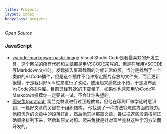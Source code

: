 ```yaml
---
title: Projects
layout: index
bodyclass: projects
---
```


*Open Source*

### JavaScript

* [vscode-markdown-paste-image](https://github.com/telesoho/vscode-markdown-paste-image) <span>Visual Studio Code是我最喜欢的开发工具，这个网站的所有代码和文章都是用VSCODE来写的。但是在我用VSCODE写Markdown文档时，发现插入屏幕截图的时候非常麻烦，当时是找到了一个类似的VsCode插件，但是这个插件不允许指定图片存放的文件夹，而且更新很慢，于是我只好fork过来进行了改动。使用起来感觉还不错，于是发布到VsCode的插件库，目前已经有2K的下载量了，如果你也喜欢用VsCode写Markdown推荐你一定要试一试，不会让你失望的。</span>
* [爬来兔(paratool)](https://github.com/telesoho/paratool) <span>富兰克林没进行过正规教育，但他在印刷厂做学徒时意识到，一篇好文章的关键在于组织结构， 他找到了一种方法锻炼这方面的能力。 他把优秀的文章中的段落打乱，然后他忘掉那篇文章，尝试把这些段落按照正确顺序排列下来，然后和原文对照。爬来兔就是针对富兰克林这种学习方法而开发的。</span>

